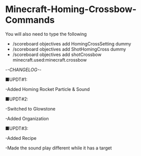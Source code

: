 # Minecraft-Homing-Crossbow-Commands
You will also need to type the following
- /scoreboard objectives add HomingCrossSetting dummy
- /scoreboard objectives add ShotHomingCross dummy
- /scoreboard objectives add shotCrossbow minecraft.used:minecraft.crossbow

-*-CHANGELOG-*-

■UPDT#1:

-Added Homing Rocket Particle & Sound

■UPDT#2:

-Switched to Glowstone

-Added Organization

■UPDT#3:

-Added Recipe

-Made the sound play different while it has a target

